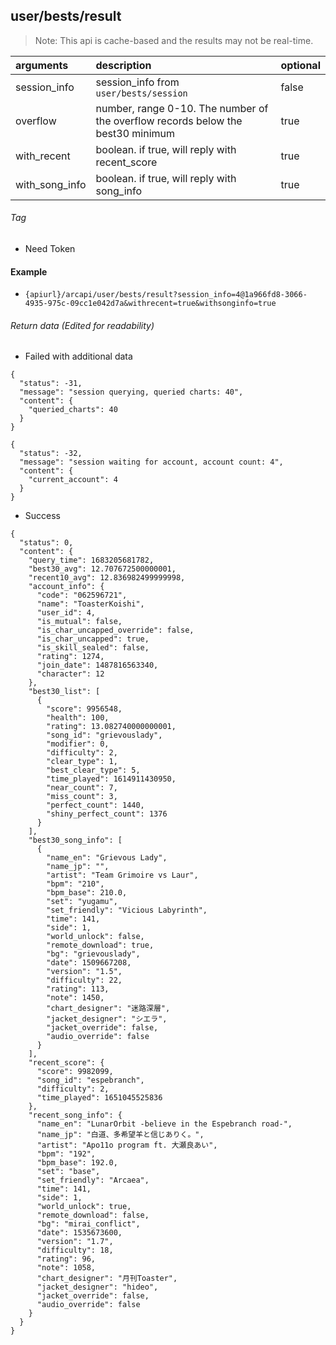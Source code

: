 ## user/bests/result

> Note: This api is cache-based and the results may not be real-time.

| arguments      | description                                                                     | optional |
|:---------------|:--------------------------------------------------------------------------------|----------|
| session_info   | session_info from `user/bests/session`                                          | false    |
| overflow       | number, range 0-10. The number of the overflow records below the best30 minimum | true     |
| with_recent    | boolean. if true, will reply with recent_score                                  | true     |
| with_song_info | boolean. if true, will reply with song_info                                     | true     |

###### Tag

* Need Token

#### Example

+ `{apiurl}/arcapi/user/bests/result?session_info=4@1a966fd8-3066-4935-975c-09cc1e042d7a&withrecent=true&withsonginfo=true`

###### Return data (Edited for readability)

+ Failed with additional data

```json5
{
  "status": -31,
  "message": "session querying, queried charts: 40",
  "content": {
    "queried_charts": 40
  }
}
```

```json5
{
  "status": -32,
  "message": "session waiting for account, account count: 4",
  "content": {
    "current_account": 4
  }
}
```

+ Success

```json5
{
  "status": 0,
  "content": {
    "query_time": 1683205681782,
    "best30_avg": 12.707672500000001,
    "recent10_avg": 12.836982499999998,
    "account_info": {
      "code": "062596721",
      "name": "ToasterKoishi",
      "user_id": 4,
      "is_mutual": false,
      "is_char_uncapped_override": false,
      "is_char_uncapped": true,
      "is_skill_sealed": false,
      "rating": 1274,
      "join_date": 1487816563340,
      "character": 12
    },
    "best30_list": [
      {
        "score": 9956548,
        "health": 100,
        "rating": 13.082740000000001,
        "song_id": "grievouslady",
        "modifier": 0,
        "difficulty": 2,
        "clear_type": 1,
        "best_clear_type": 5,
        "time_played": 1614911430950,
        "near_count": 7,
        "miss_count": 3,
        "perfect_count": 1440,
        "shiny_perfect_count": 1376
      }
    ],
    "best30_song_info": [
      {
        "name_en": "Grievous Lady",
        "name_jp": "",
        "artist": "Team Grimoire vs Laur",
        "bpm": "210",
        "bpm_base": 210.0,
        "set": "yugamu",
        "set_friendly": "Vicious Labyrinth",
        "time": 141,
        "side": 1,
        "world_unlock": false,
        "remote_download": true,
        "bg": "grievouslady",
        "date": 1509667208,
        "version": "1.5",
        "difficulty": 22,
        "rating": 113,
        "note": 1450,
        "chart_designer": "迷路深層",
        "jacket_designer": "シエラ",
        "jacket_override": false,
        "audio_override": false
      }
    ],
    "recent_score": {
      "score": 9982099,
      "song_id": "espebranch",
      "difficulty": 2,
      "time_played": 1651045525836
    },
    "recent_song_info": {
      "name_en": "LunarOrbit -believe in the Espebranch road-",
      "name_jp": "白道、多希望羊と信じありく。",
      "artist": "Apo11o program ft. 大瀬良あい",
      "bpm": "192",
      "bpm_base": 192.0,
      "set": "base",
      "set_friendly": "Arcaea",
      "time": 141,
      "side": 1,
      "world_unlock": true,
      "remote_download": false,
      "bg": "mirai_conflict",
      "date": 1535673600,
      "version": "1.7",
      "difficulty": 18,
      "rating": 96,
      "note": 1058,
      "chart_designer": "月刊Toaster",
      "jacket_designer": "hideo",
      "jacket_override": false,
      "audio_override": false
    }
  }
}
```
